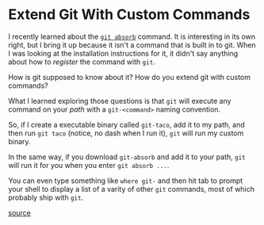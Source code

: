 # Extend Git With Custom Commands

I recently learned about the [`git
absorb`](https://github.com/tummychow/git-absorb) command. It is interesting in
its own right, but I bring it up because it isn't a command that is built in to
git. When I was looking at the installation instructions for it, it didn't say
anything about how to _register_ the command with `git`.

How is git supposed to know about it? How do you extend git with custom
commands?

What I learned exploring those questions is that `git` will execute any command
on your _path_ with a `git-<command>` naming convention.

So, if I create a executable binary called `git-taco`, add it to my path, and
then run `git taco` (notice, no dash when I run it), `git` will run my custom
binary.

In the same way, if you download `git-absorb` and add it to your path, `git`
will run it for you when you enter `git absorb ...`.

You can even type something like `where git-` and then hit tab to prompt your
shell to display a list of a varity of other `git` commands, most of which
probably ship with `git`.

[source](https://twitter.com/jbrancha/status/1756361704160530555)
